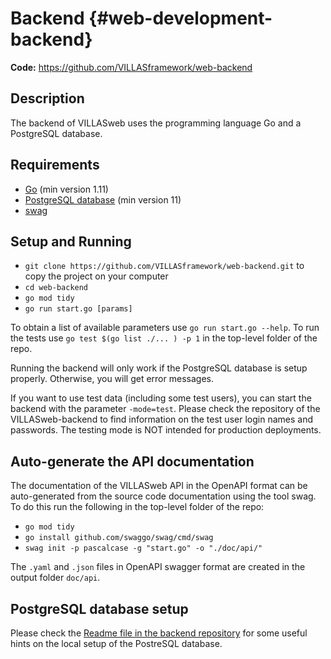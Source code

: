 # Backend {#web-development-backend}

**Code:** https://github.com/VILLASframework/web-backend

## Description

The backend of VILLASweb uses the programming language Go and a PostgreSQL database.

## Requirements

 - [Go](https://golang.org/) (min version 1.11)
 - [PostgreSQL database](https://www.postgresql.org/) (min version 11)
 - [swag](https://github.com/swaggo/swag)

## Setup and Running

 - `git clone https://github.com/VILLASframework/web-backend.git` to copy the project on your computer
 - `cd web-backend`
 - `go mod tidy`
 - `go run start.go [params]`
 
To obtain a list of available parameters use `go run start.go --help`.
To run the tests use `go test $(go list ./... ) -p 1` in the top-level folder of the repo.

Running the backend will only work if the PostgreSQL database is setup properly. Otherwise, you will get error messages.

If you want to use test data (including some test users), you can start the backend with the parameter `-mode=test`.
Please check the repository of the VILLASweb-backend to find information on the test user login names and passwords.
The testing mode is NOT intended for production deployments.

## Auto-generate the API documentation

The documentation of the VILLASweb API in the OpenAPI format can be auto-generated from the source code documentation using the tool swag.
To do this run the following in the top-level folder of the repo:

- `go mod tidy`
- `go install github.com/swaggo/swag/cmd/swag`
- `swag init -p pascalcase -g "start.go" -o "./doc/api/"`

The `.yaml` and `.json` files in OpenAPI swagger format are created in the output folder `doc/api`.

## PostgreSQL database setup

Please check the [Readme file in the backend repository](https://github.com/VILLASframework/web-backend) for some useful hints on the local setup of the PostreSQL database.
